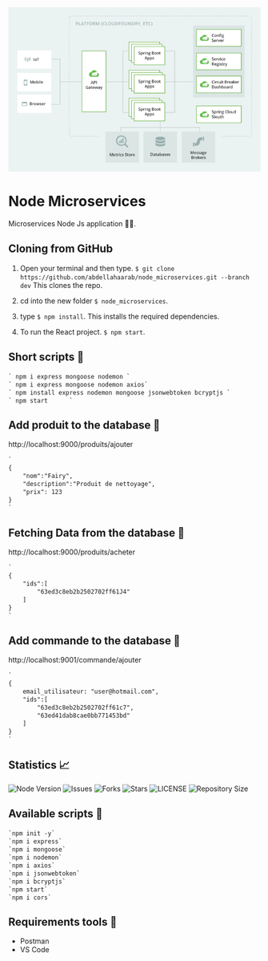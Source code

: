 

![node_microservices](https://github.com/abdellahaarab/node_microservices/blob/main/assets/img/Targert-platform-architecture.png?raw=true)

# Node Microservices 

Microservices Node Js application 👩‍🚀.

## Cloning from GitHub 

1. Open your terminal and then type. `$ git clone https://github.com/abdellahaarab/node_microservices.git --branch dev` This clones the repo.
2. cd into the new folder `$ node_microservices`.

3. type  `$ npm install`. This installs the required dependencies.
3. To run the React project. `$ npm start`.



## Short scripts 🎉
    ` npm i express mongoose nodemon `
    ` npm i express mongoose nodemon axios`
    ` npm install express nodemon mongoose jsonwebtoken bcryptjs `
    ` npm start      `




## Add produit to the database 🤳

http://localhost:9000/produits/ajouter

    `
    {
        "nom":"Fairy",
        "description":"Produit de nettoyage",
        "prix": 123
    }
    `




## Fetching Data from the database 🤳

http://localhost:9000/produits/acheter

    `
    {
        "ids":[
            "63ed3c8eb2b2502702ff61J4"
        ]
    }
    `

## Add commande to the database 🤳

http://localhost:9001/commande/ajouter

    `
    {
        email_utilisateur: "user@hotmail.com",
        "ids":[
            "63ed3c8eb2b2502702ff61c7",
            "63ed41dab8cae0bb771453bd"
        ]
    }
    `


##  Statistics 📈

 ![Node Version](https://img.shields.io/badge/Node-18-dodgerblue?style=for-the-badge&logo=appveyor)
![Issues](https://img.shields.io/github/issues/abdellahaarab/node_microservices?style=for-the-badge&logo=appveyor)
![Forks](https://img.shields.io/github/forks/abdellahaarab/node_microservices?style=for-the-badge&logo=appveyor)
![Stars](https://img.shields.io/github/stars/abdellahaarab/node_microservices?style=for-the-badge&logo=appveyor)
![LICENSE](https://img.shields.io/github/license/abdellahaarab/node_microservices?style=for-the-badge&logo=appveyor)
![Repository Size](https://img.shields.io/github/repo-size/abdellahaarab/node_microservices?style=for-the-badge&logo=appveyor)</br>

## Available scripts 🎉

    `npm init -y`
    `npm i express`
    `npm i mongoose`
    `npm i nodemon`
    `npm i axios`
    `npm i jsonwebtoken`
    `npm i bcryptjs`
    `npm start`
    `npm i cors`


## Requirements tools 💪

- Postman
- VS Code






